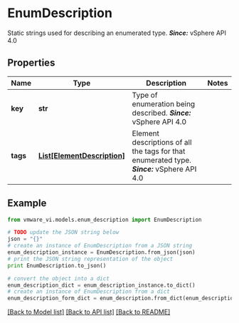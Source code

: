 # EnumDescription

Static strings used for describing an enumerated type.  ***Since:*** vSphere API 4.0 

## Properties
Name | Type | Description | Notes
------------ | ------------- | ------------- | -------------
**key** | **str** | Type of enumeration being described.  ***Since:*** vSphere API 4.0  | 
**tags** | [**List[ElementDescription]**](ElementDescription.md) | Element descriptions of all the tags for that enumerated type.  ***Since:*** vSphere API 4.0  | 

## Example

```python
from vmware_vi.models.enum_description import EnumDescription

# TODO update the JSON string below
json = "{}"
# create an instance of EnumDescription from a JSON string
enum_description_instance = EnumDescription.from_json(json)
# print the JSON string representation of the object
print EnumDescription.to_json()

# convert the object into a dict
enum_description_dict = enum_description_instance.to_dict()
# create an instance of EnumDescription from a dict
enum_description_form_dict = enum_description.from_dict(enum_description_dict)
```
[[Back to Model list]](../README.md#documentation-for-models) [[Back to API list]](../README.md#documentation-for-api-endpoints) [[Back to README]](../README.md)


